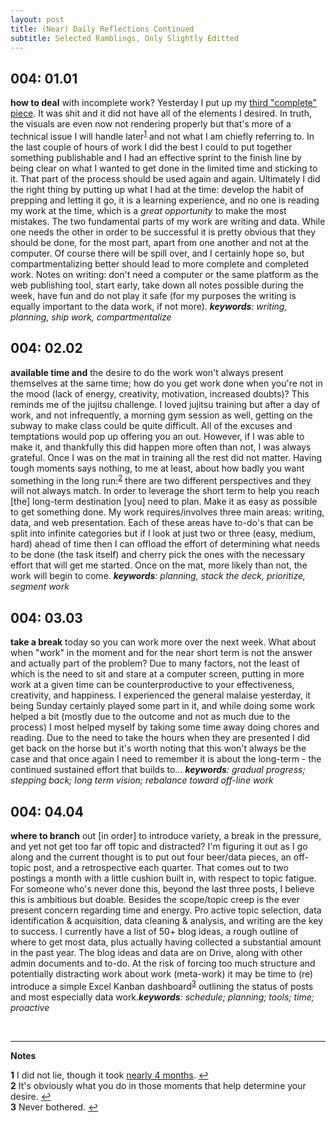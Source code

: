 ```yaml
---
layout: post
title: (Near) Daily Reflections Continued
subtitle: Selected Ramblings, Only Slightly Editted
---
```



## 004: 01.01
**how to deal** with incomplete work? Yesterday I put up my [third "complete" piece](../../2016-04-15-just-keep-going). It was shit and it did not have all of the elements I desired. In truth, the visuals are even now not rendering properly
but that's more of a technical issue I will handle later<sup id="a1">[1](#f1)</sup> and not what I am chiefly referring to. In the last couple of hours of work I did the best I could to put together something publishable and I had an effective sprint to the finish line by being clear on what I wanted to get done in the limited time and sticking to it. That part of the process should be used again and again. Ultimately I did the right thing by putting up what I had at the time: develop the habit of prepping and letting it go, it is a learning experience, and no one is reading my work at the time, which is a _great opportunity_ to make the most mistakes. The two fundamental parts of my work are writing and data. While one needs the other in order to be successful it is pretty obvious that they should be done, for the most part, apart from one another and not at the computer. Of course there will be spill over, and I certainly hope so, but compartmentalizing better should lead to more complete and completed work. Notes on writing: don't need a computer or the same platform as the web publishing tool, start early, take down all notes possible during the week, have fun and do not play it
safe (for my purposes the writing is equally important to the data work, if not more). _**keywords**: writing, planning, ship work,
compartmentalize_

## 004: 02.02
**available time and** the desire to do the work won't always present themselves at the same time; how do you get work done when you're not in the mood (lack of energy, creativity, motivation, increased doubts)? This reminds me of the jujitsu challenge. I loved jujitsu training but after a day of work, and not infrequently, a morning gym session as well, getting on the subway to make class could be quite difficult. All of the excuses and temptations would pop up offering you an out. However, if I was able to make it, and thankfully this did happen more often than not, I was always grateful. Once I was on the mat in training all the rest did not matter. Having tough moments says nothing, to me at least, about how badly you want something in the long run:<sup id="a2">[2](#f2)</sup> there are two different perspectives and they will not always match. In order to leverage the short term to help you reach
[the] long-term destination [you] need to plan. Make it as easy as possible to get something done. My work requires/involves three main areas: writing, data, and web presentation. Each of these areas have to-do's that can be split into infinite categories but if I look at just two or three (easy, medium, hard) ahead of time then I can offload the effort of determining what needs to be done (the task itself) and cherry pick the ones with the necessary effort that will get me started. Once on the mat, more likely than not, the work will begin to come. _**keywords**: planning, stack the deck, prioritize, segment work_

## 004: 03.03
**take a break** today so you can work more over the next week. What about when "work" in the moment and for the near short term is not the answer and actually part of the problem? Due to many factors, not the least of which is the need to sit and stare at a computer screen, putting in more work at a given time can be counterproductive to your effectiveness, creativity, and happiness. I experienced the general malaise yesterday, it being Sunday certainly played some part in it, and while doing some work helped a bit (mostly due to the outcome and not as much due to the process) I most helped myself by taking some time away doing chores and reading. Due to the need to take the hours when they are presented I did get back on the horse but it's worth noting that this won't always be the case and that once again I need to remember it is about the long-term - the continued sustained effort that builds to... _**keywords**: gradual progress; stepping back; long term vision; rebalance toward off-line work_

## 004: 04.04
**where to branch** out [in order] to introduce variety, a break in the pressure, and yet not get too far off topic and distracted? I'm figuring it out as I go along and the current thought is to put out four beer/data pieces, an off-topic post, and a retrospective each quarter. That comes out to two postings a month with a little cushion built in, with respect to topic fatigue. For someone who's never done this, beyond the last three posts, I believe this is ambitious but doable. Besides the scope/topic creep is the ever present concern regarding time and energy. Pro active topic selection, data identification & acquisition, data cleaning & analysis, and writing are the key to success. I currently have a list of 50+ blog ideas, a rough outline of where to get most data, plus actually having collected a substantial amount in the past year. The blog ideas and data are on Drive, along with other admin documents and to-do. At the risk of forcing too much structure and potentially distracting work about work (meta-work) it may be time to (re) introduce a simple Excel Kanban dashboard<sup id="a3">[3](#f1)</sup>  outlining the status of posts and most especially data work._**keywords**: schedule; planning; tools; time; proactive_


<br>

---

**Notes**

<b id="f1">1</b> I did not lie, though it took <a href="https://twitter.com/endlesspint8/status/761199697415417856" target="_blank">nearly 4 months</a>. [↩](#a1) <br>
<b id="f2">2</b> It's obviously what you do in those moments that help determine your desire.  [↩](#a2) <br>
<b id="f3">3</b> Never bothered. [↩](#a3) <br>
